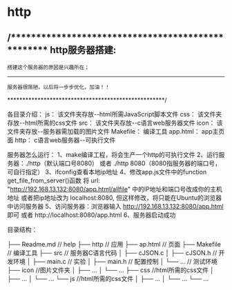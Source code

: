 # http
/**************************************************
http服务器搭建:
-----------------------------------------------
    搭建这个服务器的原因是兴趣所在；
-----------------------------------------------
    服务器很简陋，以后将一步步优化，加油！！
****************************************************/

各目录介绍：
    js：   该文件夹存放--html所需JavaScript脚本文件
    css：  该文件夹存放--html所需的css文件
    src：  该文件夹存放--c语言web服务器文件
    icon： 该文件夹存放--服务器需加载的图片文件
    Makefile：   编译工具
    app.html：   app主页面
    http：       c语言web服务器--可执行文件
    
服务器怎么运行：
    1、make编译工程，将会生产一个http的可执行文件
    2、运行服务器：./http（默认端口号8080） 
        或者 ./http  8080（8080指服务器的端口号，可自行指定）
    3、ifconfig查看本地ip地址
    4、修改app.js文件中的function get_file_from_server()函数
        将 url: "http://192.168.13.132:8080/app.html/allfile" 中的IP地址和端口号改成你的主机地址
          或者把ip地址改为 localhost:8080, 但这样修改，将只能在Ubuntu的浏览器中访问服务器
    5、访问服务器：浏览器输入 http://192.168.13.132:8080/app.html 即可
        或者 http://localhost:8080/app.html
    6、服务器启动成功

目录结构：

├── Readme.md                   // help
├── http                        // 应用
├── ap.html                     // 页面
├── Makefile                    // 编译工具
├── src                         // 服务器C语言代码
│   ├── cJSON.c
│   ├── cJSON.h                 // 开发环境
│   ├── main.c                  // 实验
│   ├── main.h                  // 配置控制
│   └──  ...                    // 测试环境
├── icon                        //图片文件夹
│   ├──  ...
│   └──  ...
├── css                        //html所需的css文件
│   ├──  ...
│   └──  ...
└── js                         //html所需的css文件
│   ├──  ...
│   └──  ...
└──  ...
